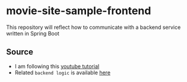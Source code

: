 # movie-site-sample-frontend
This repository will reflect how to communicate with a backend service written in Spring Boot

## Source

- I am following this [youtube tutorial](https://www.youtube.com/watch?v=5PdEmeopJVQ&ab_channel=freeCodeCamp.org)
- Related `backend logic` is available [here](https://github.com/atifkarim/movie-site-sample)